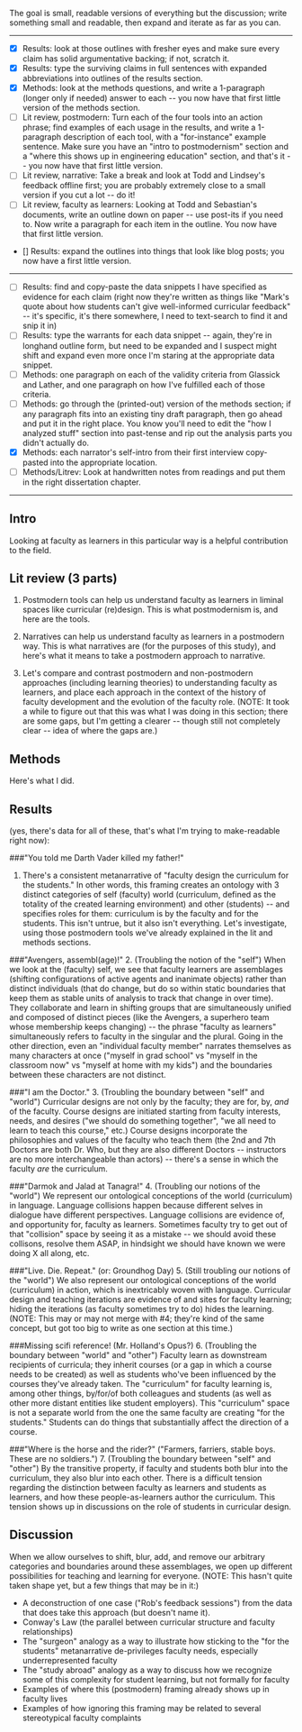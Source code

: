 The goal is small, readable versions of everything but the discussion; write something small and readable, then expand and iterate as far as you can.

------

- [x] Results: look at those outlines with fresher eyes and make sure every claim has solid argumentative backing; if not, scratch it.
- [x] Results: type the surviving claims in full sentences with expanded abbreviations into outlines of the results section.
- [x] Methods: look at the methods questions, and write a 1-paragraph (longer only if needed) answer to each -- you now have that first little version of the methods section. 
- [ ] Lit review, postmodern: Turn each of the four tools into an action phrase; find examples of each usage in the results, and write a 1-paragraph description of each tool, with a "for-instance" example sentence. Make sure you have an "intro to postmodernism" section and a "where this shows up in engineering education" section, and that's it -- you now have that first little version.
- [ ] Lit review, narrative: Take a break and look at Todd and Lindsey's feedback offline first; you are probably extremely close to a small version if you cut a lot -- do it!
- [ ] Lit review, faculty as learners: Looking at Todd and Sebastian's documents, write an outline down on paper -- use post-its if you need to. Now write a paragraph for each item in the outline. You now have that first little version.
- [] Results: expand the outlines into things that look like blog posts; you now have a first little version.

------

- [ ] Results: find and copy-paste the data snippets I have specified as evidence for each claim (right now they're written as things like "Mark's quote about how students can't give well-informed curricular feedback" -- it's specific, it's there somewhere, I need to text-search to find it and snip it in)
- [ ] Results: type the warrants for each data snippet -- again, they're in longhand outline form, but need to be expanded and I suspect might shift and expand even more once I'm staring at the appropriate data snippet.
- [ ] Methods: one paragraph on each of the validity criteria from Glassick and Lather, and one paragraph on how I've fulfilled each of those criteria.
- [ ] Methods: go through the (printed-out) version of the methods section; if any paragraph fits into an existing tiny draft paragraph, then go ahead and put it in the right place. You know you'll need to edit the "how I analyzed stuff" section into past-tense and rip out the analysis parts you didn't actually do.
- [x] Methods: each narrator's self-intro from their first interview copy-pasted into the appropriate location.
- [ ] Methods/Litrev: Look at handwritten notes from readings and put them in the right dissertation chapter.

------

## Intro

Looking at faculty as learners in this particular way is a helpful contribution to the field.

## Lit review (3 parts)

1. Postmodern tools can help us understand faculty as learners in liminal spaces like curricular (re)design. This is what postmodernism is, and here are the tools.

2. Narratives can help us understand faculty as learners in a postmodern way. This is what narratives are (for the purposes of this study), and here's what it means to take a postmodern approach to narrative.

3. Let's compare and contrast postmodern and non-postmodern approaches (including learning theories) to understanding faculty as learners, and place each approach in the context of the history of faculty development and the evolution of the faculty role. (NOTE: It took a while to figure out that this was what I was doing in this section; there are some gaps, but I'm getting a clearer -- though still not completely clear -- idea of where the gaps are.)

## Methods

Here's what I did.

## Results

(yes, there's data for all of these, that's what I'm trying to make-readable right now):

###"You told me Darth Vader killed my father!"
1. There's a consistent metanarrative of "faculty design the curriculum for the students." In other words, this framing creates an ontology with 3 distinct categories of self (faculty) world (curriculum, defined as the totality of the created learning environment) and other (students) -- and specifies roles for them: curriculum is by the faculty and for the students. This isn't untrue, but it also isn't everything. Let's investigate, using those postmodern tools we've already explained in the lit and methods sections.

###"Avengers, assembl(age)!"
2. (Troubling the notion of the "self") When we look at the (faculty) self, we see that faculty learners are assemblages (shifting configurations of active agents and inanimate objects) rather than distinct individuals (that do change, but do so within static boundaries that keep them as stable units of analysis to track that change in over time). They collaborate and learn in shifting groups that are simultaneously unified and composed of distinct pieces (like the Avengers, a superhero team whose membership keeps changing) -- the phrase "faculty as learners" simultaneously refers to faculty in the singular and the plural. Going in the other direction, even an "individual faculty member" narrates themselves as many characters at once ("myself in grad school" vs "myself in the classroom now" vs "myself at home with my kids") and the boundaries between these characters are not distinct.

###"I am the Doctor."
3. (Troubling the boundary between "self" and "world") Curricular designs are not only by the faculty; they are for, by, *and* of the faculty. Course designs are initiated starting from faculty interests, needs, and desires ("we should do something together", "we all need to learn to teach this course," etc.) Course designs incorporate the philosophies and values of the faculty who teach them (the 2nd and 7th Doctors are both Dr. Who, but they are also different Doctors -- instructors are no more interchangeable than actors) -- there's a sense in which the faculty *are* the curriculum.

###"Darmok and Jalad at Tanagra!"
4. (Troubling our notions of the "world") We represent our ontological conceptions of the world (curriculum) in language. Language collisions happen because different selves in dialogue have different perspectives. Language collisions are evidence of, and opportunity for, faculty as learners. Sometimes faculty try to get out of that "collision" space by seeing it as a mistake -- we should avoid these collisons, resolve them ASAP, in hindsight we should have known we were doing X all along, etc.

###"Live. Die. Repeat." (or: Groundhog Day)
5. (Still troubling our notions of the "world") We also represent our ontological conceptions of the world (curriculum) in action, which is inextricably woven with language. Curricular design and teaching iterations are evidence of and sites for faculty learning; hiding the iterations (as faculty sometimes try to do) hides the learning. (NOTE: This may or may not merge with #4; they're kind of the same concept, but got too big to write as one section at this time.)

###Missing scifi reference! (Mr. Holland's Opus?)
6. (Troubling the boundary between "world" and "other") Faculty learn as downstream recipients of curricula; they inherit courses (or a gap in which a course needs to be created) as well as students who've been influenced by the courses they've already taken. The "curriculum" for faculty learning is, among other things, by/for/of both colleagues and students (as well as other more distant entities like student employers). This "curriculum" space is not a separate world from the one the same faculty are creating "for the students." Students can do things that substantially affect the direction of a course. 

###"Where is the horse and the rider?" ("Farmers, farriers, stable boys. These are no soldiers.")
7. (Troubling the boundary between "self" and "other") By the transitive property, if faculty and students both blur into the curriculum, they also blur into each other. There is a difficult tension regarding the distinction between faculty as learners and students as learners, and how these people-as-learners author the curriculum. This tension shows up in discussions on the role of students in curricular design. 

## Discussion

When we allow ourselves to shift, blur, add, and remove our arbitrary categories and boundaries around these assemblages, we open up different possibilities for teaching and learning for everyone. (NOTE: This hasn't quite taken shape yet, but a few things that may be in it:)

* A deconstruction of one case ("Rob's feedback sessions") from the data that does take this approach (but doesn't name it).
* Conway's Law (the parallel between curricular structure and faculty relationships)
* The "surgeon" analogy as a way to illustrate how sticking to the "for the students" metanarrative de-privileges faculty needs, especially underrepresented faculty
* The "study abroad" analogy as a way to discuss how we recognize some of this complexity for student learning, but not formally for faculty
* Examples of where this (postmodern) framing already shows up in faculty lives
* Examples of how ignoring this framing may be related to several stereotypical faculty complaints
